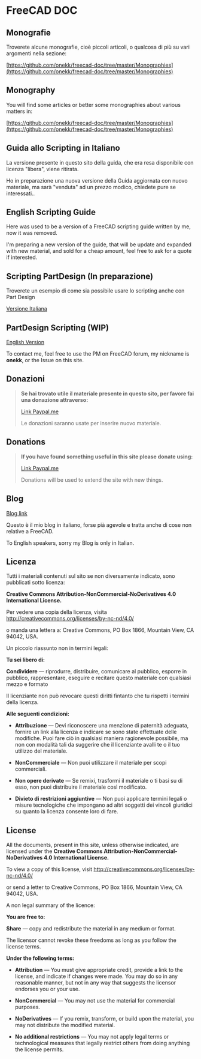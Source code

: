 # FreeCAD DOC

## Monografie

Troverete alcune monografie, cioè piccoli articoli, o qualcosa di più su vari argomenti nella sezione:

[https://github.com/onekk/freecad-doc/tree/master/Monographies](https://github.com/onekk/freecad-doc/tree/master/Monographies)

## Monography

You will find some articles or better some monographies about various matters in:

[https://github.com/onekk/freecad-doc/tree/master/Monographies](https://github.com/onekk/freecad-doc/tree/master/Monographies)


## Guida allo Scripting in Italiano

La versione presente in questo sito della guida, che era resa disponibile con licenza "libera", viene ritirata.

Ho in preparazione una nuova versione della Guida aggiornata con nuovo materiale, ma sarà "venduta" ad un prezzo modico, chiedete pure se interessati..



## English Scripting Guide 

Here was used to be a version of a FreeCAD scripting guide written by me, now it was removed.

I'm preparing a new version of the guide, that will be update and expanded with new material, and sold for a cheap amount, feel free to ask for a quote if interested.


## Scripting PartDesign (In preparazione)

Troverete un esempio di come sia possibile usare lo scripting anche con Part Design 

[Versione Italiana](https://github.com/onekk/freecad-doc/wiki/Scripting-PartDesign)


## PartDesign Scripting (WIP)


[English Version](https://github.com/onekk/freecad-doc/wiki/PartDesign-Scripting)


To contact me, feel free to use the PM on FreeCAD forum, my nickname is **onekk**, or the Issue on this site.


## Donazioni


> **Se hai trovato utile il materiale presente in questo sito, per favore fai una donazione attraverso:**
>
> [Link Paypal.me](https://paypal.me/FCSguidait?locale.x=it_IT)
>
> Le donazioni saranno usate per inserire nuovo materiale.


## Donations


>
> **If you have found something useful in this site please donate using:**
>
> [Link Paypal.me](https://paypal.me/FCSguidait?locale.x=it_IT)
>
> Donations will be used to extend the site with new things.


## Blog


[Blog link](http://onekk-maker.blogspot.com/)

Questo è il mio blog in italiano, forse pià agevole e tratta anche di cose non relative a FreeCAD.


To English speakers, sorry my Blog is only in Italian.


## Licenza


Tutti i materiali contenuti sul sito se non diversamente indicato, sono pubblicati sotto licenza:

**Creative Commons Attribution-NonCommercial-NoDerivatives 4.0 International License.**

Per vedere una copia della licenza, visita http://creativecommons.org/licenses/by-nc-nd/4.0/

o manda una lettera a: Creative Commons, PO Box 1866, Mountain View, CA 94042, USA.

Un piccolo riassunto non in termini legali:


**Tu sei libero di:**

**Condividere** — riprodurre, distribuire, comunicare al pubblico, esporre in pubblico, rappresentare, eseguire e recitare questo materiale con qualsiasi mezzo e formato

Il licenziante non può revocare questi diritti fintanto che tu rispetti i termini della licenza.

**Alle seguenti condizioni:**

- **Attribuzione** — Devi riconoscere una menzione di paternità adeguata, fornire un link alla licenza e indicare se sono state effettuate delle modifiche. Puoi fare ciò in qualsiasi maniera ragionevole possibile, ma non con modalità tali da suggerire che il licenziante avalli te o il tuo utilizzo del materiale.

- **NonCommerciale** — Non puoi utilizzare il materiale per scopi commerciali.

- **Non opere derivate** — Se remixi, trasformi il materiale o ti basi su di esso, non puoi distribuire il materiale così modificato.

- **Divieto di restrizioni aggiuntive** — Non puoi applicare termini legali o misure tecnologiche che impongano ad altri soggetti dei vincoli giuridici su quanto la licenza consente loro di fare.
    


## License

All the documents, present in this site, unless otherwise indicated, are licensed under the **Creative Commons Attribution-NonCommercial-NoDerivatives 4.0 International License.**

To view a copy of this license, visit http://creativecommons.org/licenses/by-nc-nd/4.0/

or send a letter to Creative Commons, PO Box 1866, Mountain View, CA 94042, USA.

A non legal summary of the licence:


**You are free to:**

**Share** — copy and redistribute the material in any medium or format.

The licensor cannot revoke these freedoms as long as you follow the license terms.

**Under the following terms:**

- **Attribution** — You must give appropriate credit, provide a link to the license, and indicate if changes were made. You may do so in any reasonable manner, but not in any way that suggests the licensor endorses you or your use.

- **NonCommercial** — You may not use the material for commercial purposes.

- **NoDerivatives** — If you remix, transform, or build upon the material, you may not distribute the modified material.

- **No additional restrictions** — You may not apply legal terms or technological measures that legally restrict others from doing anything the license permits.


